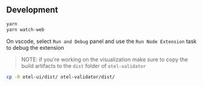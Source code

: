 ## Development

```sh
yarn
yarn watch-web
```

On vscode, select `Run and Debug` panel and use the `Run Node Extension` task to debug the extension

> NOTE: if you're working on the visualization make sure to copy the build artifacts to the `dist` folder of `otel-validator` 

```sh
cp -R otel-ui/dist/ otel-validator/dist/
```